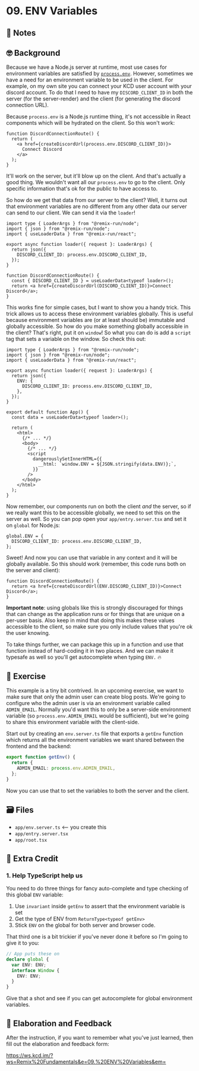 # 09. ENV Variables

## 📝 Notes

## 🤓 Background

Because we have a Node.js server at runtime, most use cases for environment
variables are satisfied by
[`process.env`](https://nodejs.org/api/process.html#processenv). However,
sometimes we have a need for an environment variable to be used in the client.
For example, on my own site you can connect your KCD user account with your
discord account. To do that I need to have my `DISCORD_CLIENT_ID` in both the
server (for the server-render) and the client (for generating the discord
connection URL).

Because `process.env` is a Node.js runtime thing, it's not accessible in React
components which will be hydrated on the client. So this won't work:

```tsx
function DiscordConnectionRoute() {
  return (
    <a href={createDiscordUrl(process.env.DISCORD_CLIENT_ID)}>
      Connect Discord
    </a>
  );
}
```

It'll work on the server, but it'll blow up on the client. And that's actually a
good thing. We wouldn't want all our `process.env` to go to the client. Only
specific information that's ok for the public to have access to.

So how do we get that data from our server to the client? Well, it turns out
that environment variables are no different from any other data our server can
send to our client. We can send it via the `loader`!

```tsx
import type { LoaderArgs } from "@remix-run/node";
import { json } from "@remix-run/node";
import { useLoaderData } from "@remix-run/react";

export async function loader({ request }: LoaderArgs) {
  return json({
    DISCORD_CLIENT_ID: process.env.DISCORD_CLIENT_ID,
  });
}

function DiscordConnectionRoute() {
  const { DISCORD_CLIENT_ID } = useLoaderData<typeof loader>();
  return <a href={createDiscordUrl(DISCORD_CLIENT_ID)}>Connect Discord</a>;
}
```

This works fine for simple cases, but I want to show you a handy trick. This
trick allows us to access these environment variables globally. This is useful
because environment variables are (or at least should be) immutable and globally
accessible. So how do you make something globally accessible in the client?
That's right, put it on `window`! So what you can do is add a `script` tag that
sets a variable on the window. So check this out:

```tsx filename=app/root.tsx
import type { LoaderArgs } from "@remix-run/node";
import { json } from "@remix-run/node";
import { useLoaderData } from "@remix-run/react";

export async function loader({ request }: LoaderArgs) {
  return json({
    ENV: {
      DISCORD_CLIENT_ID: process.env.DISCORD_CLIENT_ID,
    },
  });
}

export default function App() {
  const data = useLoaderData<typeof loader>();

  return (
    <html>
      {/* ... */}
      <body>
        {/* ... */}
        <script
          dangerouslySetInnerHTML={{
            __html: `window.ENV = ${JSON.stringify(data.ENV)};`,
          }}
        />
      </body>
    </html>
  );
}
```

Now remember, our components run on both the client _and_ the server, so if we
really want this to be accessible globally, we need to set this on the server as
well. So you can pop open your `app/entry.server.tsx` and set it on `global` for
Node.js:

```tsx
global.ENV = {
  DISCORD_CLIENT_ID: process.env.DISCORD_CLIENT_ID,
};
```

Sweet! And now you can use that variable in any context and it will be globally
available. So this should work (remember, this code runs both on the server and
client):

```tsx
function DiscordConnectionRoute() {
  return <a href={createDiscordUrl(ENV.DISCORD_CLIENT_ID)}>Connect Discord</a>;
}
```

**Important note**: using globals like this is strongly discouraged for things
that can change as the application runs or for things that are unique on a
per-user basis. Also keep in mind that doing this makes these values accessible
to the client, so make sure you only include values that you're ok the user
knowing.

To take things further, we can package this up in a function and use that
function instead of hard-coding it in two places. And we can make it typesafe as
well so you'll get autocomplete when typing `ENV.` 🔥

## 💪 Exercise

This example is a tiny bit contrived. In an upcoming exercise, we want to make
sure that only the admin user can create blog posts. We're going to configure
who the admin user is via an environment variable called `ADMIN_EMAIL`. Normally
you'd want this to only be a server-side environment variable (so
`process.env.ADMIN_EMAIL` would be sufficient), but we're going to share this
environment variable with the client-side.

Start out by creating an `env.server.ts` file that exports a `getEnv` function
which returns all the environment variables we want shared between the frontend
and the backend:

```ts
export function getEnv() {
  return {
    ADMIN_EMAIL: process.env.ADMIN_EMAIL,
  };
}
```

Now you can use that to set the variables to both the server and the client.

## 🗃 Files

- `app/env.server.ts` <-- you create this
- `app/entry.server.tsx`
- `app/root.tsx`

## 💯 Extra Credit

### 1. Help TypeScript help us

You need to do three things for fancy auto-complete and type checking of this
global `ENV` variable:

1. Use `invariant` inside `getEnv` to assert that the environment variable is
   set
2. Get the type of ENV from `ReturnType<typeof getEnv>`
3. Stick `ENV` on the global for both server and browser code.

That third one is a bit trickier if you've never done it before so I'm going to
give it to you:

```ts
// App puts these on
declare global {
  var ENV: ENV;
  interface Window {
    ENV: ENV;
  }
}
```

Give that a shot and see if you can get autocomplete for global environment
variables.

## 🦉 Elaboration and Feedback

After the instruction, if you want to remember what you've just learned, then
fill out the elaboration and feedback form:

https://ws.kcd.im/?ws=Remix%20Fundamentals&e=09.%20ENV%20Variables&em=

